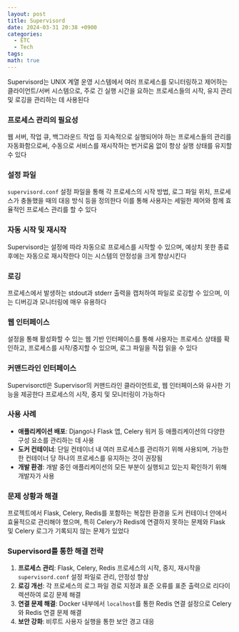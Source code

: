 ```yaml
---
layout: post
title: Supervisord
date: 2024-03-31 20:38 +0900
categories:
  - ETC
  - Tech
tags: 
math: true
---
```


Supervisord는 UNIX 계열 운영 시스템에서 여러 프로세스를 모니터링하고 제어하는 클라이언트/서버 시스템으로, 주로 긴 실행 시간을 요하는 프로세스들의 시작, 유지 관리 및 로깅을 관리하는 데 사용된다

### 프로세스 관리의 필요성

웹 서버, 작업 큐, 백그라운드 작업 등 지속적으로 실행되어야 하는 프로세스들의 관리를 자동화함으로써, 수동으로 서비스를 재시작하는 번거로움 없이 항상 실행 상태를 유지할 수 있다

### 설정 파일

`supervisord.conf` 설정 파일을 통해 각 프로세스의 시작 방법, 로그 파일 위치, 프로세스가 충돌했을 때의 대응 방식 등을 정의한다 이를 통해 사용자는 세밀한 제어와 함께 효율적인 프로세스 관리를 할 수 있다

### 자동 시작 및 재시작

Supervisord는 설정에 따라 자동으로 프로세스를 시작할 수 있으며, 예상치 못한 종료 후에는 자동으로 재시작한다 이는 시스템의 안정성을 크게 향상시킨다

### 로깅

프로세스에서 발생하는 stdout과 stderr 출력을 캡처하여 파일로 로깅할 수 있으며, 이는 디버깅과 모니터링에 매우 유용하다

### 웹 인터페이스

설정을 통해 활성화할 수 있는 웹 기반 인터페이스를 통해 사용자는 프로세스 상태를 확인하고, 프로세스를 시작/중지할 수 있으며, 로그 파일을 직접 읽을 수 있다

### 커맨드라인 인터페이스

Supervisorctl은 Supervisor의 커맨드라인 클라이언트로, 웹 인터페이스와 유사한 기능을 제공한다 프로세스의 시작, 중지 및 모니터링이 가능하다

### 사용 사례

- **애플리케이션 배포**: Django나 Flask 앱, Celery 워커 등 애플리케이션의 다양한 구성 요소를 관리하는 데 사용
- **도커 컨테이너**: 단일 컨테이너 내 여러 프로세스를 관리하기 위해 사용되며, 가능한 한 컨테이너 당 하나의 프로세스를 유지하는 것이 권장됨
- **개발 환경**: 개발 중인 애플리케이션의 모든 부분이 실행되고 있는지 확인하기 위해 개발자가 사용


### 문제 상황과 해결

프로젝트에서 Flask, Celery, Redis를 포함하는 복잡한 환경을 도커 컨테이너 안에서 효율적으로 관리해야 했으며, 특히 Celery가 Redis에 연결하지 못하는 문제와 Flask 및 Celery 로그가 기록되지 않는 문제가 있었다

### Supervisord를 통한 해결 전략

1. **프로세스 관리**: Flask, Celery, Redis 프로세스의 시작, 중지, 재시작을 `supervisord.conf` 설정 파일로 관리, 안정성 향상
2. **로깅 개선**: 각 프로세스의 로그 파일 경로 지정과 표준 오류를 표준 출력으로 리다이렉션하여 로깅 문제 해결
3. **연결 문제 해결**: Docker 내부에서 `localhost`를 통한 Redis 연결 설정으로 Celery와 Redis 연결 문제 해결
4. **보안 강화**: 비루트 사용자 실행을 통한 보안 경고 대응